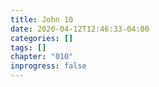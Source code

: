 ```yaml
---
title: John 10
date: 2020-04-12T12:46:33-04:00
categories: []
tags: []
chapter: "010"
inprogress: false
---
```


